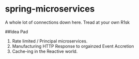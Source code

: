 # spring-microservices
A whole lot of connections down here. Tread at your own R1sk

##Idea Pad
1. Rate limited / Principal microservices.
2. Manufacturing HTTP Response to orgainzed Event Accretion
3. Cache-ing in the Reactive world.
